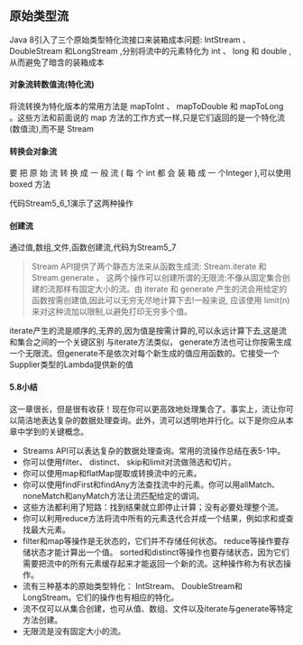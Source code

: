 ## 原始类型流
Java 8引入了三个原始类型特化流接口来装箱成本问题: IntStream 、 DoubleStream 和LongStream ,分别将流中的元素特化为 int 、 long 和 double ,从而避免了暗含的装箱成本  
#### 对象流转数值流(特化流)
将流转换为特化版本的常用方法是 mapToInt 、 mapToDouble 和 mapToLong 。这些方法和前面说的 map 方法的工作方式一样,只是它们返回的是一个特化流(数值流),而不是 Stream<T>  

#### 转换会对象流
要 把 原 始 流 转 换 成 一 般 流 ( 每 个 int 都 会 装 箱 成 一 个Integer ),可以使用 boxed 方法  

代码Stream5_6_1演示了这两种操作
#### 创建流
通过值,数组,文件,函数创建流,代码为Stream5_7
>Stream API提供了两个静态方法来从函数生成流: Stream.iterate 和 Stream.generate 。
这两个操作可以创建所谓的无限流:不像从固定集合创建的流那样有固定大小的流。由 iterate
和 generate 产生的流会用给定的函数按需创建值,因此可以无穷无尽地计算下去!一般来说,
应该使用 limit(n) 来对这种流加以限制,以避免打印无穷多个值。  

iterate产生的流是顺序的,无界的,因为值是按需计算的,可以永远计算下去,这是流和集合之间的一个关键区别
与iterate方法类似， generate方法也可让你按需生成一个无限流。但generate不是依次对每个新生成的值应用函数的。它接受一个Supplier<T>类型的Lambda提供新的值  

#### 5.8小结
这一章很长，但是很有收获！现在你可以更高效地处理集合了。事实上，流让你可以简洁地表达复杂的数据处理查询。此外，流可以透明地并行化。以下是你应从本章中学到的关键概念。
* Streams API可以表达复杂的数据处理查询。常用的流操作总结在表5-1中。
* 你可以使用filter、 distinct、 skip和limit对流做筛选和切片。
* 你可以使用map和flatMap提取或转换流中的元素。
* 你可以使用findFirst和findAny方法查找流中的元素。你可以用allMatch、noneMatch和anyMatch方法让流匹配给定的谓词。
* 这些方法都利用了短路：找到结果就立即停止计算；没有必要处理整个流。
* 你可以利用reduce方法将流中所有的元素迭代合并成一个结果，例如求和或查找最大元素。
* filter和map等操作是无状态的，它们并不存储任何状态。 reduce等操作要存储状态才能计算出一个值。 sorted和distinct等操作也要存储状态，因为它们需要把流中的所有元素缓存起来才能返回一个新的流。这种操作称为有状态操作。
* 流有三种基本的原始类型特化： IntStream、 DoubleStream和LongStream。它们的操作也有相应的特化。
* 流不仅可以从集合创建，也可从值、数组、文件以及iterate与generate等特定方法创建。
* 无限流是没有固定大小的流。
